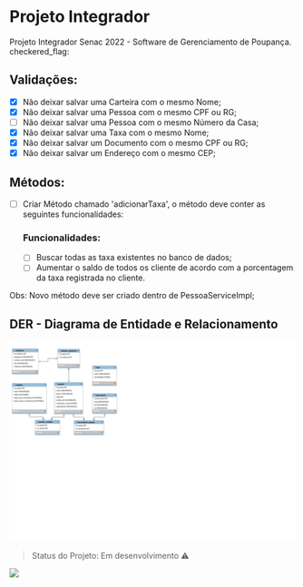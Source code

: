 # Projeto Integrador
Projeto Integrador Senac 2022 - Software de Gerenciamento de Poupança. checkered_flag:

## Validações:
- [x] Não deixar salvar uma Carteira com o mesmo Nome;
- [x] Não deixar salvar uma Pessoa com o mesmo CPF ou RG;
- [ ] Não deixar salvar uma Pessoa com o mesmo Número da Casa;
- [x] Não deixar salvar uma Taxa com o mesmo Nome;
- [x] Não deixar salvar um Documento com o mesmo CPF ou RG; 
- [x] Não deixar salvar um Endereço com o mesmo CEP;

## Métodos:
- [ ] Criar Método chamado 'adicionarTaxa', o método deve conter as seguintes funcionalidades: 

    ### Funcionalidades:
    - [ ] Buscar todas as taxa existentes no banco de dados;
    - [ ] Aumentar o saldo de todos os cliente de acordo com a porcentagem da taxa registrada no cliente.

Obs: Novo método deve ser criado dentro de PessoaServiceImpl;

## DER - Diagrama de Entidade e Relacionamento
<img src="https://github.com/doug-pr/projeto-integrador/blob/main/DER%20Projeto%20Integrador%20Senac.svg">

> Status do Projeto: Em desenvolvimento :warning:

<img src="https://github.com/spring-projects/spring-framework/blob/main/framework-docs/src/docs/spring-framework.png">
